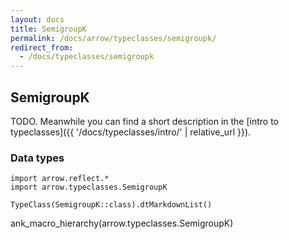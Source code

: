 ```yaml
---
layout: docs
title: SemigroupK
permalink: /docs/arrow/typeclasses/semigroupk/
redirect_from:
  - /docs/typeclasses/semigroupk
---
```


## SemigroupK

TODO. Meanwhile you can find a short description in the [intro to typeclasses]({{ '/docs/typeclasses/intro/' | relative_url }}).


### Data types

```kotlin:ank:replace
import arrow.reflect.*
import arrow.typeclasses.SemigroupK

TypeClass(SemigroupK::class).dtMarkdownList()
```

ank_macro_hierarchy(arrow.typeclasses.SemigroupK)